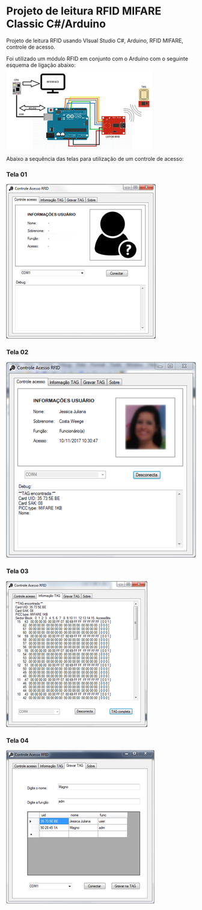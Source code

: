 # Projeto de leitura RFID MIFARE Classic C#/Arduino
Projeto de leitura RFID usando VIsual Studio C#, Arduino, RFID MIFARE, controle de acesso.

Foi utilizado um módulo RFID em conjunto com o Arduino com o seguinte esquema de ligação abaixo:
<img src="https://github.com/magnoweege/projeto_leitura_rfid/blob/main/img/arduino.png">

Abaixo a sequência das telas para utilização de um controle de acesso:

<h3>Tela 01</h3>
<img src="https://github.com/magnoweege/projeto_leitura_rfid/blob/main/img/tela_rfid01.png">

<h3>Tela 02 </h3>
<img src="https://github.com/magnoweege/projeto_leitura_rfid/blob/main/img/tela_rfid02.png">

<h3>Tela 03</h3>
<img src="https://github.com/magnoweege/projeto_leitura_rfid/blob/main/img/tela_rfid03.png">

<h3>Tela 04</h3>
<img src="https://github.com/magnoweege/projeto_leitura_rfid/blob/main/img/tela_rfid04.png">
